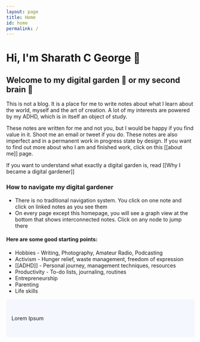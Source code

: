 ```yaml
---
layout: page
title: Home
id: home
permalink: /
---
```


# Hi, I'm Sharath C George 🥬

## Welcome to my digital garden 🌱 or my second brain 🧠

This is not a blog. It is a place for me to write notes about what I learn about the world, myself and the art of creation. A lot of my interests are powered by my ADHD, which is in itself an object of study.

These notes are written for me and not you, but I would be happy if you find value in it. Shoot me an email or tweet if you do. These notes are also imperfect and in a permanent work in progress state by design. If you want to find out more about who I am and finished work, click on this [[about me]] page.

If you want to understand what exactly a digital garden is, read [[Why I became a digital gardener]]

### How to navigate my digital gardener

* There is no traditional navigation system. You click on one note and click on linked notes as you see them
* On every page except this homepage, you will see a graph view at the bottom that shows interconnected notes. Click on any node to jump there

#### Here are some good starting points:

- Hobbies - Writing, Photography, Amateur Radio, Podcasting
- Activism - Hunger relief, waste management, freedom of expression
- [[ADHD]] - Personal journey, management techniques, resources
- Productivity - To-do lists, journaling, routines
- Entrepreneurship
- Parenting
- Life skills

<p style="padding: 3em 1em; background: #f5f7ff; border-radius: 4px;">
Lorem Ipsum
</p>

<style>
  .wrapper {
    max-width: 46em;
  }
</style>
